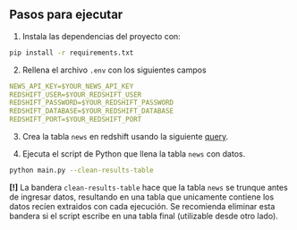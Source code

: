## Pasos para ejecutar
1. Instala las dependencias del proyecto con:
```bash
pip install -r requirements.txt
```

2. Rellena el archivo `.env` con los siguientes campos
```yml
NEWS_API_KEY=$YOUR_NEWS_API_KEY
REDSHIFT_USER=$YOUR_REDSHIFT_USER
REDSHIFT_PASSWORD=$YOUR_REDSHIFT_PASSWORD
REDSHIFT_DATABASE=$YOUR_REDSHIFT_DATABASE
REDSHIFT_PORT=$YOUR_REDSHIFT_PORT
```

3. Crea la tabla `news` en redshift usando la siguiente [query](sql/01_create_table_news.sql).

4. Ejecuta el script de Python que llena la tabla `news` con datos.
```bash
python main.py --clean-results-table
```

__[!]__ La bandera `clean-results-table` hace que la tabla `news` se trunque antes de ingresar datos, resultando en una tabla que unicamente contiene los datos recíen extraidos con cada ejecución. Se recomienda eliminar esta bandera si el script escribe en una tabla final (utilizable desde otro lado).